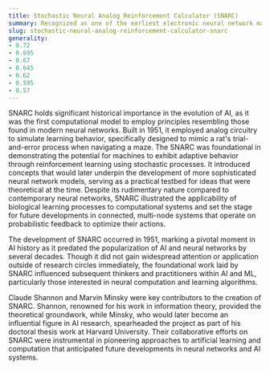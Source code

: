 ```yaml
---
title: Stochastic Neural Analog Reinforcement Calculator (SNARC)
summary: Recognized as one of the earliest electronic neural network machines, SNARC simulated a rat navigating a maze using analog components and probabilistic logic.
slug: stochastic-neural-analog-reinforcement-calculator-snarc
generality:
- 0.72
- 0.695
- 0.67
- 0.645
- 0.62
- 0.595
- 0.57
---
```


SNARC holds significant historical importance in the evolution of AI, as it was the first computational model to employ principles resembling those found in modern neural networks. Built in 1951, it employed analog circuitry to simulate learning behavior, specifically designed to mimic a rat's trial-and-error process when navigating a maze. The SNARC was foundational in demonstrating the potential for machines to exhibit adaptive behavior through reinforcement learning using stochastic processes. It introduced concepts that would later underpin the development of more sophisticated neural network models, serving as a practical testbed for ideas that were theoretical at the time. Despite its rudimentary nature compared to contemporary neural networks, SNARC illustrated the applicability of biological learning processes to computational systems and set the stage for future developments in connected, multi-node systems that operate on probabilistic feedback to optimize their actions.  

The development of SNARC occurred in 1951, marking a pivotal moment in AI history as it predated the popularization of AI and neural networks by several decades. Though it did not gain widespread attention or application outside of research circles immediately, the foundational work laid by SNARC influenced subsequent thinkers and practitioners within AI and ML, particularly those interested in neural computation and learning algorithms.  

Claude Shannon and Marvin Minsky were key contributors to the creation of SNARC. Shannon, renowned for his work in information theory, provided the theoretical groundwork, while Minsky, who would later become an influential figure in AI research, spearheaded the project as part of his doctoral thesis work at Harvard University. Their collaborative efforts on SNARC were instrumental in pioneering approaches to artificial learning and computation that anticipated future developments in neural networks and AI systems.